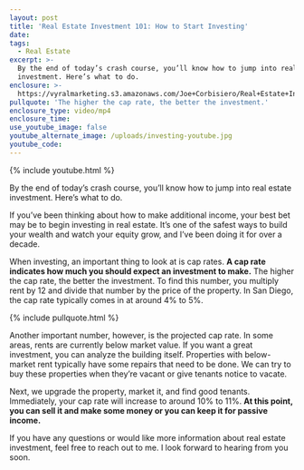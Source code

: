 ```yaml
---
layout: post
title: 'Real Estate Investment 101: How to Start Investing'
date:
tags:
  - Real Estate
excerpt: >-
  By the end of today’s crash course, you’ll know how to jump into real estate
  investment. Here’s what to do.
enclosure: >-
  https://vyralmarketing.s3.amazonaws.com/Joe+Corbisiero/Real+Estate+Investment+101-+How+to+Start+Investing.mp4
pullquote: 'The higher the cap rate, the better the investment.'
enclosure_type: video/mp4
enclosure_time:
use_youtube_image: false
youtube_alternate_image: /uploads/investing-youtube.jpg
youtube_code:
---
```


{% include youtube.html %}

By the end of today’s crash course, you’ll know how to jump into real estate investment. Here’s what to do.

If you’ve been thinking about how to make additional income, your best bet may be to begin investing in real estate. It’s one of the safest ways to build your wealth and watch your equity grow, and I’ve been doing it for over a decade.

When investing, an important thing to look at is cap rates. **A cap rate indicates how much you should expect an investment to make.** The higher the cap rate, the better the investment. To find this number, you multiply rent by 12 and divide that number by the price of the property. In San Diego, the cap rate typically comes in at around 4% to 5%.

{% include pullquote.html %}

Another important number, however, is the projected cap rate. In some areas, rents are currently below market value. If you want a great investment, you can analyze the building itself. Properties with below-market rent typically have some repairs that need to be done. We can try to buy these properties when they’re vacant or give tenants notice to vacate.&nbsp;

Next, we upgrade the property, market it, and find good tenants. Immediately, your cap rate will increase to around 10% to 11%. **At this point, you can sell it and make some money or you can keep it for passive income.**

If you have any questions or would like more information about real estate investment, feel free to reach out to me. I look forward to hearing from you soon.